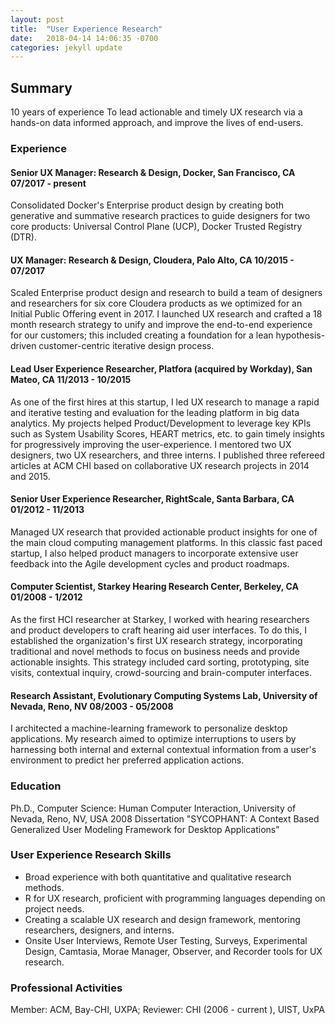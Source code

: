 ```yaml
---
layout: post
title:  "User Experience Research"
date:   2018-04-14 14:06:35 -0700
categories: jekyll update
---
```

## Summary
10 years of experience To lead actionable and timely UX research via a hands-on data informed approach, and improve the lives of end-users. 

### Experience
#### Senior UX Manager: Research & Design, Docker, San Francisco, CA 				              07/2017 - present
Consolidated Docker's Enterprise product design by creating both generative and summative research practices to guide designers for two core products: Universal Control Plane (UCP), Docker Trusted Registry (DTR). 

#### UX Manager: Research & Design, Cloudera, Palo Alto, CA 	            10/2015 - 07/2017
Scaled Enterprise product design and research to build a team of designers and researchers for six core Cloudera products as we optimized for an Initial Public Offering event in 2017. I launched UX research and crafted a 18 month research strategy to unify and improve the end-to-end experience for our customers; this included creating a foundation for a lean hypothesis-driven customer-centric iterative design process. 

#### Lead User Experience Researcher, Platfora (acquired by Workday), San Mateo, CA          	             11/2013 - 10/2015
As one of the first hires at this startup, I led UX research to manage a rapid and iterative testing and evaluation for the leading platform in big data analytics.  My projects helped Product/Development to leverage key KPIs such as System Usability Scores, HEART metrics, etc. to gain timely insights for progressively improving the user-experience. I mentored two UX designers, two UX researchers, and three interns. I published three refereed articles at ACM CHI based on collaborative UX research projects in 2014 and 2015. 

#### Senior User Experience Researcher, RightScale, Santa Barbara, CA                             	01/2012 - 11/2013
Managed UX research that provided actionable product insights for one of the main cloud computing management platforms. In this classic fast paced startup, I also helped product managers to incorporate extensive user feedback into the Agile development cycles and product roadmaps.

#### Computer Scientist, Starkey Hearing Research Center, Berkeley, CA             	01/2008 - 1/2012
As the first HCI researcher at Starkey, I worked with hearing researchers and product developers to craft hearing aid user interfaces. To do this, I established the organization's first UX research strategy, incorporating traditional and novel methods to focus on business needs and provide actionable insights. This strategy included card sorting, prototyping, site visits, contextual inquiry, crowd-sourcing and brain-computer interfaces.

#### Research Assistant, Evolutionary Computing Systems Lab, University of Nevada, Reno, NV      	08/2003 - 05/2008
I architected a machine-learning framework to personalize desktop applications. My research aimed to optimize interruptions to users by harnessing both internal and external contextual information from a user's environment to predict her preferred application actions.

### Education
Ph.D., Computer Science: Human Computer Interaction, University of Nevada, Reno, NV, USA			2008
Dissertation "SYCOPHANT: A Context Based Generalized User Modeling Framework for Desktop Applications"

### User Experience Research Skills
- Broad experience with both quantitative and qualitative research methods.
- R for UX research, proficient with programming languages depending on project needs.
- Creating a scalable UX research and design framework, mentoring researchers, designers, and interns.
- Onsite User Interviews, Remote User Testing, Surveys, Experimental Design, Camtasia, Morae Manager, Observer, and Recorder tools for UX research.

### Professional Activities
Member: ACM, Bay-CHI, UXPA; Reviewer: CHI (2006 - current ), UIST, UxPA
